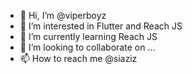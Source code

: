 - 👋 Hi, I’m @viperboyz
- 👀 I’m interested in Flutter and Reach JS
- 🌱 I’m currently learning Reach JS
- 💞️ I’m looking to collaborate on ...
- 📫 How to reach me @siaziz

<!---
viperboyz/viperboyz is a ✨ special ✨ repository because its `README.md` (this file) appears on your GitHub profile.
You can click the Preview link to take a look at your changes.
--->
